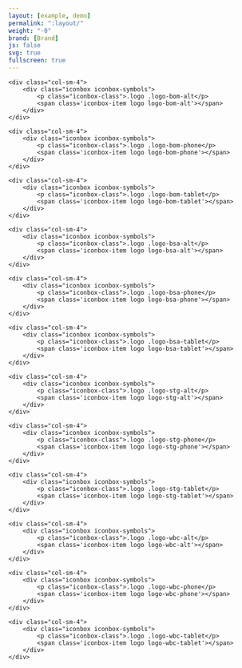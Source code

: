 ```yaml
---
layout: [example, demo]
permalink: ":layout/"
weight: "-0"
brand: [Brand]
js: false
svg: true
fullscreen: true
---
```


<div class="row">

	<div class="col-sm-4">
		<div class="iconbox iconbox-symbols">
			<p class="iconbox-class">.logo .logo-bom-alt</p>
			<span class='iconbox-item logo logo-bom-alt'></span>
		</div>
	</div>

	<div class="col-sm-4">
		<div class="iconbox iconbox-symbols">
			<p class="iconbox-class">.logo .logo-bom-phone</p>
			<span class='iconbox-item logo logo-bom-phone'></span>
		</div>
	</div>

	<div class="col-sm-4">
		<div class="iconbox iconbox-symbols">
			<p class="iconbox-class">.logo .logo-bom-tablet</p>
			<span class='iconbox-item logo logo-bom-tablet'></span>
		</div>
	</div>

	<div class="col-sm-4">
		<div class="iconbox iconbox-symbols">
			<p class="iconbox-class">.logo .logo-bsa-alt</p>
			<span class='iconbox-item logo logo-bsa-alt'></span>
		</div>
	</div>

	<div class="col-sm-4">
		<div class="iconbox iconbox-symbols">
			<p class="iconbox-class">.logo .logo-bsa-phone</p>
			<span class='iconbox-item logo logo-bsa-phone'></span>
		</div>
	</div>

	<div class="col-sm-4">
		<div class="iconbox iconbox-symbols">
			<p class="iconbox-class">.logo .logo-bsa-tablet</p>
			<span class='iconbox-item logo logo-bsa-tablet'></span>
		</div>
	</div>

	<div class="col-sm-4">
		<div class="iconbox iconbox-symbols">
			<p class="iconbox-class">.logo .logo-stg-alt</p>
			<span class='iconbox-item logo logo-stg-alt'></span>
		</div>
	</div>

	<div class="col-sm-4">
		<div class="iconbox iconbox-symbols">
			<p class="iconbox-class">.logo .logo-stg-phone</p>
			<span class='iconbox-item logo logo-stg-phone'></span>
		</div>
	</div>

	<div class="col-sm-4">
		<div class="iconbox iconbox-symbols">
			<p class="iconbox-class">.logo .logo-stg-tablet</p>
			<span class='iconbox-item logo logo-stg-tablet'></span>
		</div>
	</div>

	<div class="col-sm-4">
		<div class="iconbox iconbox-symbols">
			<p class="iconbox-class">.logo .logo-wbc-alt</p>
			<span class='iconbox-item logo logo-wbc-alt'></span>
		</div>
	</div>

	<div class="col-sm-4">
		<div class="iconbox iconbox-symbols">
			<p class="iconbox-class">.logo .logo-wbc-phone</p>
			<span class='iconbox-item logo logo-wbc-phone'></span>
		</div>
	</div>

	<div class="col-sm-4">
		<div class="iconbox iconbox-symbols">
			<p class="iconbox-class">.logo .logo-wbc-tablet</p>
			<span class='iconbox-item logo logo-wbc-tablet'></span>
		</div>
	</div>

</div>